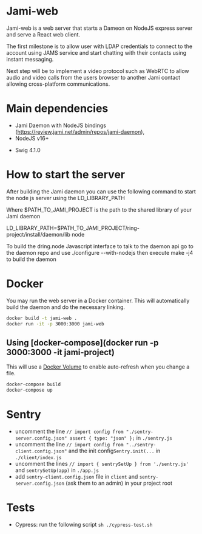 # Jami-web

Jami-web is a web server that starts a Dameon on NodeJS express server and serve a React web client.

The first milestone is to allow user with LDAP credentials to connect to the account using JAMS service and start chatting with their contacts using instant messaging.

Next step will be to implement a video protocol such as WebRTC to allow audio and video calls from the users browser to another Jami contact allowing cross-platform communications.

# Main dependencies

* Jami Daemon with NodeJS bindings (https://review.jami.net/admin/repos/jami-daemon),
* NodeJS v16+
+ Swig 4.1.0

# How to start the server

After building the Jami daemon you can use the following command to start the node js server using the LD_LIBRARY_PATH

Where $PATH_TO_JAMI_PROJECT is the path to the shared library of your Jami daemon

LD_LIBRARY_PATH=$PATH_TO_JAMI_PROJECT/ring-project/install/daemon/lib node

To build the dring.node Javascript interface to talk to the daemon api go to the daemon repo and use ./configure --with-nodejs then execute make -j4 to build the daemon

# Docker

You may run the web server in a Docker container. This will automatically build the daemon and do the necessary linking.

```bash
docker build -t jami-web .
docker run -it -p 3000:3000 jami-web
```

## Using [docker-compose](docker run -p 3000:3000 -it jami-project)
This will use a [Docker Volume](https://docs.docker.com/storage/volumes/) to enable auto-refresh when you change a file.

```bash
docker-compose build
docker-compose up
```

# Sentry

- uncomment the line `// import config from "./sentry-server.config.json" assert { type: "json" };` in `./sentry.js`
- uncomment the line `// import config from "../sentry-client.config.json"` and the init config`Sentry.init(...` in `./client/index.js`
- uncomment the lines `// import { sentrySetUp } from './sentry.js'` and `sentrySetUp(app)` in `./app.js`
- add `sentry-client.config.json` file in `client` and `sentry-server.config.json` (ask them to an admin) in your project root

# Tests

 - Cypress: run the following script `sh ./cypress-test.sh`

